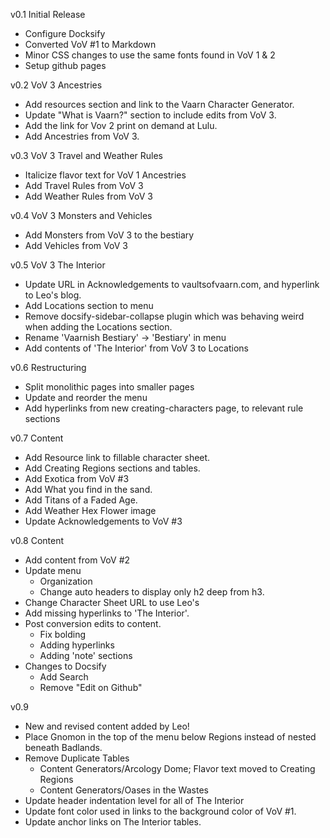 v0.1 Initial Release  
- Configure Docksify
- Converted VoV #1 to Markdown
- Minor CSS changes to use the same fonts found in VoV 1 & 2
- Setup github pages

v0.2 VoV 3 Ancestries  
- Add resources section and link to the Vaarn Character Generator.
- Update "What is Vaarn?" section to include edits from VoV 3.
- Add the link for Vov 2 print on demand at Lulu.
- Add Ancestries from VoV 3.

v0.3 VoV 3 Travel and Weather Rules  
- Italicize flavor text for VoV 1 Ancestries
- Add Travel Rules from VoV 3
- Add Weather Rules from VoV 3

v0.4 VoV 3 Monsters and Vehicles  
- Add Monsters from VoV 3 to the bestiary
- Add Vehicles from VoV 3

v0.5 VoV 3 The Interior  
- Update URL in Acknowledgements to vaultsofvaarn.com, and hyperlink to Leo's blog.
- Add Locations section to menu
- Remove docsify-sidebar-collapse plugin which was behaving weird when adding the Locations section.
- Rename 'Vaarnish Bestiary' -> 'Bestiary' in menu
- Add contents of 'The Interior' from VoV 3 to Locations

v0.6 Restructuring
- Split monolithic pages into smaller pages
- Update and reorder the menu
- Add hyperlinks from new creating-characters page, to relevant rule sections

v0.7 Content  
- Add Resource link to fillable character sheet.
- Add Creating Regions sections and tables.
- Add Exotica from VoV #3
- Add What you find in the sand.
- Add Titans of a Faded Age.
- Add Weather Hex Flower image
- Update Acknowledgements to VoV #3

v0.8 Content  
- Add content from VoV #2
- Update menu
  - Organization
  - Change auto headers to display only h2 deep from h3.
- Change Character Sheet URL to use Leo's
- Add missing hyperlinks to 'The Interior'.
- Post conversion edits to content.
  - Fix bolding
  - Adding hyperlinks
  - Adding 'note' sections
- Changes to Docsify
  - Add Search
  - Remove "Edit on Github"

v0.9 
- New and revised content added by Leo!
- Place Gnomon in the top of the menu below Regions instead of nested beneath Badlands.
- Remove Duplicate Tables
  - Content Generators/Arcology Dome; Flavor text moved to Creating Regions
  - Content Generators/Oases in the Wastes
- Update header indentation level for all of The Interior
- Update font color used in links to the background color of VoV #1.
- Update anchor links on The Interior tables.